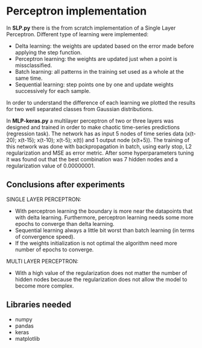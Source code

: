 # Perceptron implementation

In <b>SLP.py</b> there is the from scratch implementation of a Single Layer Perceptron. Different type of learning were implemented: 
- Delta learning: the weights are updated based on the error made before applying the step function.
- Perceptron learning: the weights are updated just when a point is missclassified. 
- Batch learning: all patterns in the training set used as a whole at the same time.
- Sequential learning: step points one by one and update weights successively for each sample.


In order to understand the difference of each learning we plotted the results for two well separated classes from Gaussian distributions. 

In <b>MLP-keras.py</b> a multilayer perceptron of two or three layers was designed and trained in order to make chaotic time-series predictions (regression task). The network has as input 5 nodes of time series data (x(t-20); x(t-15); x(t-10); x(t-5); x(t)) and 1 output node (x(t+5)). The training of this network was done with backpropagation in batch, using early stop, L2 regularization and MSE as error metric. After some hyperparameters tuning it was found out that the best combination was 7 hidden nodes and a regularization value of 0.00000001.

## Conclusions after experiments
SINGLE LAYER PERCEPTRON:
- With perceptron learning the boundary is more near the datapoints that with delta learning. Furthermore, perceptron learning needs some more epochs to converge than delta learning. 
- Sequential learning always a little bit worst than batch learning (in terms of convergence speed).
- If the weights initialization is not optimal the algorithm need more number of epochs to converge. 

MULTI LAYER PERCEPTRON: 
- With a high value of the regularization does not matter the number of hidden nodes because the regularization does not allow the model to become more complex.  

## Libraries needed
- numpy
- pandas
- keras
- matplotlib
